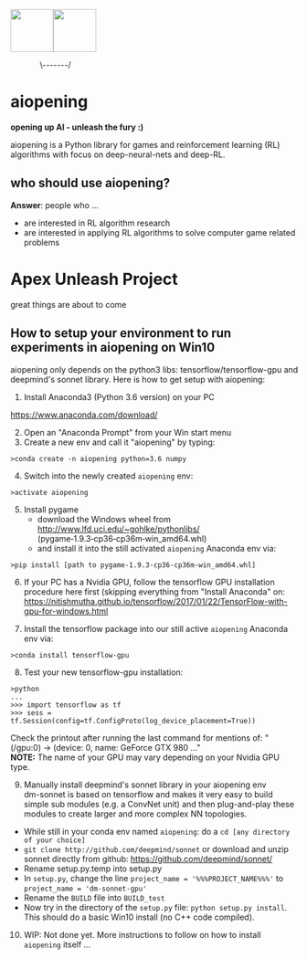 <img src="https://raw.githubusercontent.com/ducandu/aiopening/master/logo.png" width=75 height=75><img src="https://raw.githubusercontent.com/ducandu/aiopening/master/logo.png" width=75 height=75><br>

&nbsp;&nbsp;&nbsp;&nbsp;&nbsp;&nbsp;&nbsp;&nbsp;&nbsp;&nbsp;&nbsp;&nbsp;&nbsp;\\-------/<br/>

# aiopening
<b>opening up AI - unleash the fury :)</b>

aiopening is a Python library for games and reinforcement learning (RL) algorithms with focus on deep-neural-nets and deep-RL.

## who should use aiopening?
<b>Answer</b>: people who ...
- are interested in RL algorithm research
- are interested in applying RL algorithms to solve computer game related problems


# Apex Unleash Project
great things are about to come

## How to setup your environment to run experiments in aiopening on Win10

aiopening only depends on the python3 libs: tensorflow/tensorflow-gpu
and deepmind's sonnet library. Here is how to get setup with aiopening:

1) Install Anaconda3 (Python 3.6 version) on your PC

https://www.anaconda.com/download/

2) Open an "Anaconda Prompt" from your Win start menu
3) Create a new env and call it "aiopening" by typing:

``>conda create -n aiopening python=3.6 numpy``

4) Switch into the newly created `aiopening` env:

``>activate aiopening``

5) Install pygame
    - download the Windows wheel from http://www.lfd.uci.edu/~gohlke/pythonlibs/
    (pygame‑1.9.3‑cp36‑cp36m‑win_amd64.whl)
    - and install it into the still activated `aiopening` Anaconda env via:

``>pip install [path to pygame‑1.9.3‑cp36‑cp36m‑win_amd64.whl]``


6) If your PC has a Nvidia GPU, follow the tensorflow GPU installation
procedure here first (skipping everything from "Install Anaconda" on:
https://nitishmutha.github.io/tensorflow/2017/01/22/TensorFlow-with-gpu-for-windows.html

7) Install the tensorflow package into our still active `aiopening` Anaconda env via:

``>conda install tensorflow-gpu``

8) Test your new tensorflow-gpu installation:

```
>python
...
>>> import tensorflow as tf
>>> sess = tf.Session(config=tf.ConfigProto(log_device_placement=True))
```

Check the printout after running the last command for mentions of:
"(/gpu:0) -> (device: 0, name: GeForce GTX 980 ..."<br/>
**NOTE:** The name of your GPU may vary depending on your Nvidia GPU type.

9) Manually install deepmind's sonnet library in your aiopening env<br/>
dm-sonnet is based on tensorflow and makes it very easy to build simple
sub modules (e.g. a ConvNet unit) and then plug-and-play these modules to create
larger and more complex NN topologies.

- While still in your conda env named `aiopening`:
do a `cd [any directory of your choice]`
- `git clone http://github.com/deepmind/sonnet` or download and unzip
sonnet directly from github: https://github.com/deepmind/sonnet/
- Rename setup.py.temp into setup.py
- In `setup.py`, change the line `project_name = '%%%PROJECT_NAME%%%'` to
`project_name = 'dm-sonnet-gpu'`
- Rename the `BUILD` file into `BUILD_test`
- Now try in the directory of the `setup.py` file: `python setup.py install`.
This should do a basic Win10 install (no C++ code compiled).

10) WIP: Not done yet. More instructions to follow on how to install
`aiopening` itself
...